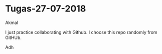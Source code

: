 # Tugas-27-07-2018
Akmal

I just practice collaborating with Github. 
I choose this repo randomly from GitHUb.

Adh
